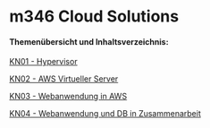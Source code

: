 # m346 Cloud Solutions

#### Themenübersicht und Inhaltsverzeichnis:

[KN01 - Hypervisor](KN01.md)

[KN02 - AWS Virtueller Server](KN02.md)

[KN03 - Webanwendung in AWS](KN03.md)

[KN04 - Webanwendung und DB in Zusammenarbeit](KN04.md)
